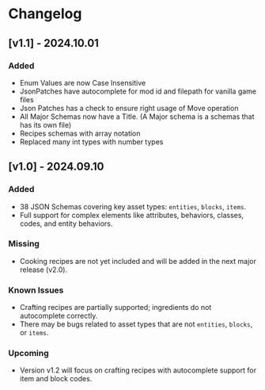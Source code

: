 # Changelog

## [v1.1] - 2024.10.01
### Added
- Enum Values are now Case Insensitive
- JsonPatches have autocomplete for mod id and filepath for vanilla game files
- Json Patches has a check to ensure right usage of Move operation
- All Major Schemas now have a Title. (A Major schema is a schemas that has its own file)
- Recipes schemas with array notation
- Replaced many int types with number types


## [v1.0] - 2024.09.10
### Added
- 38 JSON Schemas covering key asset types: `entities`, `blocks`, `items`.
- Full support for complex elements like attributes, behaviors, classes, codes, and entity behaviors.

### Missing
- Cooking recipes are not yet included and will be added in the next major release (v2.0).

### Known Issues
- Crafting recipes are partially supported; ingredients do not autocomplete correctly.
- There may be bugs related to asset types that are not `entities`, `blocks`, or `items`.

### Upcoming
- Version v1.2 will focus on crafting recipes with autocomplete support for item and block codes.
